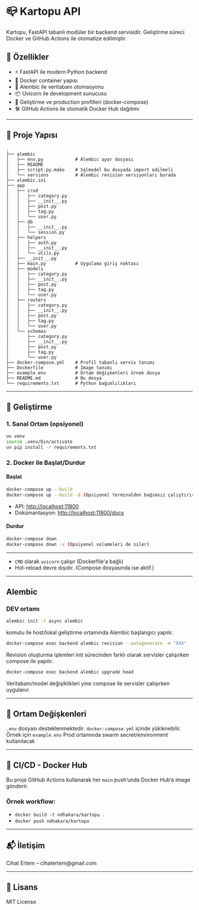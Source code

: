 # 📪 Kartopu API

Kartopu, FastAPI tabanlı modüler bir backend servisidir. Geliştirme süreci Docker ve GitHub Actions ile otomatize edilmiştir.

## 🚀 Özellikler

- ⚡️ FastAPI ile modern Python backend
- 🐳 Docker container yapısı
- 🦾 Alembic ile veritabanı otomasyonu
- 📦 Uvicorn ile development sunucusu
- 🔄 Geliştirme ve production profilleri (docker-compose)
- 🛠️ GitHub Actions ile otomatik Docker Hub dağıtımı

---

## 📁 Proje Yapısı

```
.
├── alembic
│   ├── env.py            # Alembic ayar dosyası
│   ├── README
│   ├── script.py.mako    # Sqlmodel bu dosyada import edilmeli
│   └── versions          # Alembic revision versiyonları burada
├── alembic.ini
├── app
│   ├── crud
│   │   ├── category.py
│   │   ├── __init__.py
│   │   ├── post.py
│   │   ├── tag.py
│   │   └── user.py
│   ├── db
│   │   ├── __init__.py
│   │   └── session.py
│   ├── helpers
│   │   ├── auth.py
│   │   ├── __init__.py
│   │   └── utils.py
│   ├── __init__.py
│   ├── main.py           # Uygulama giriş noktası
│   ├── models
│   │   ├── category.py
│   │   ├── __init__.py
│   │   ├── post.py
│   │   ├── tag.py
│   │   └── user.py
│   ├── routers
│   │   ├── category.py
│   │   ├── __init__.py
│   │   ├── post.py
│   │   ├── tag.py
│   │   └── user.py
│   └── schemas
│       ├── category.py
│       ├── __init__.py
│       ├── post.py
│       ├── tag.py
│       └── user.py
├── docker-compose.yml    # Profil tabanlı servis tanımı
├── Dockerfile            # Image tanımı
├── example.env           # Ortam değişkenleri örnek dosya
├── README.md             # Bu dosya
└── requirements.txt      # Python bağımlılıkları
```

---

## 🔪 Geliştirme

### 1. Sanal Ortam (opsiyonel)

```bash
uv venv
source .venv/bin/activate
uv pip install -r requirements.txt
```

### 2. Docker ile Başlat/Durdur

#### Başlat

```bash
docker-compose up --build
docker-compose up --build -d (Opsiyonel terminalden bağımsız çalıştırır)
```

- API: [http://localhost:11800](http://localhost:11800)
- Dokümantasyon: [http://localhost:11800/docs](http://localhost:11800/docs)

#### Durdur

```bash
docker-compose down
docker-compose down -v (Opsiyonel volumeleri de siler)
```

---

- `CMD` olarak `uvicorn` çalışır (Dockerfile'a bağlı)
- Hot-reload devre dışıdır. (Compose dosyasında ise aktif.)

---

## Alembic

### DEV ortamı

```bash
alembic init -t async alembic
```

komutu ile host/lokal geliştirme ortamında Alembic başlangıcı yapılır.

```bash
docker-compose exec backend alembic revision --autogenerate -m "XXX"
```

Revision oluşturma işlemleri init sürecinden farklı olarak servisler çalışırken compose ile yapılır.

```bash
docker-compose exec backend alembic upgrade head
```

Veritabanı/model değişiklikleri yine compose ile servisler çalışırken uygulanır.

---

## 🔐 Ortam Değişkenleri

`.env` dosyası desteklenmektedir. `docker-compose.yml` içinde yüklenebilir.
Örnek için `example.env`
Prod ortamında swarm secret/environment kullanılacak

---

## 🐙 CI/CD - Docker Hub

Bu proje GitHub Actions kullanarak her `main` push’unda Docker Hub’a image gönderir.

### Örnek workflow:

- `docker build -t ndhakara/kartopu .`
- `docker push ndhakara/kartopu`

---

## 📬 İletişim

Cihat Ertem – cihatertem\@gmail.com

---

## 📝 Lisans

MIT License

```

```
